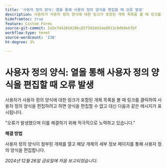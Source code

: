 ```yaml
---
title: '사용자 정의 양식: 열을 통해 사용자 정의 양식을 편집할 때 오류 발생'
description: 사용자가 사용자 정의 양식에 대한 링크가 포함된 개체 목록을 볼 때 링크를 클릭하여 사용자 정의 양식을 편집하려고 하면 양식을 편집할 수 없고 오류 메시지가 표시됩니다. 해결 방법을 사용할 수 있습니다
hidefromtoc: true
feature: Custom Forms
source-git-commit: 2a5e7d42014286c83f592dd14e8913c0db9e6fbf
workflow-type: tm+mt
source-wordcount: '138'
ht-degree: 3%

---
```



# 사용자 정의 양식: 열을 통해 사용자 정의 양식을 편집할 때 오류 발생

사용자가 사용자 정의 양식에 대한 링크가 포함된 개체 목록을 볼 때 링크를 클릭하여 사용자 정의 양식을 편집하려고 하면 양식을 편집할 수 없고 대신 다음과 같은 메시지가 표시됩니다.

&quot;오류가 발생했으며 이를 해결하기 위해 적극적으로 노력하고 있습니다.&quot;

**해결 방법**

사용자 정의 양식이 첨부된 개체를 열고 해당 개체의 세부 정보 페이지를 통해 사용자 정의 양식을 편집합니다.

_2024년 12월 26일 금요일에 처음 보고되었습니다._
